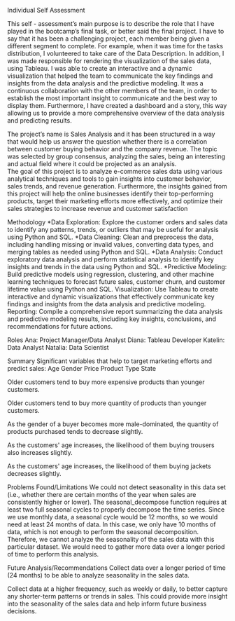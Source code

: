 Individual Self Assessment


This self - assessment’s main purpose is to describe the role that I have played in the bootcamp’s final task, or better said the final project. I have to say that it has been a challenging project, each member being given a different  segment to complete. For example, when it was time for the tasks distribution, I volunteered to take care of the Data Description. In addition, I was made responsible for rendering the visualization of the sales data, using Tableau. I was able to create an interactive and a dynamic visualization that helped the team to communicate the key findings and insights from the data analysis and the predictive modeling. It was a continuous collaboration with the other members of the team, in order to establish the most important insight to communicate and the best way to display them. Furthermore, I have created a dashboard and a story, this way allowing us to provide a more comprehensive overview of the data  analysis and predicting results.

The project’s name is Sales Analysis and it has been structured in a way that would help us answer the question whether there is a correlation between customer buying behavior and the company revenue. The topic was selected by group consensus, analyzing the sales, being an interesting  and actual field where it could be projected as an analysis.    
 The goal of this project is to analyze e-commerce sales data using various analytical techniques and tools to gain insights into customer behavior, sales trends, and revenue generation. Furthermore, the insights gained from this project will help the online businesses identify their top-performing products, target their marketing efforts more effectively, and optimize their sales strategies to increase revenue and customer satisfaction

Methodology 
*Data Exploration: Explore the customer orders and sales data to identify any patterns, trends, or outliers that may be useful for analysis using Python and SQL.
*Data Cleaning: Clean and preprocess the data, including handling missing or invalid values, converting data types, and merging tables as needed using Python and SQL.
*Data Analysis: Conduct exploratory data analysis and perform statistical analysis to identify key insights and trends in the data using Python and SQL.
*Predictive Modeling: Build predictive models using regression, clustering, and other machine learning techniques to forecast future sales, customer churn, and customer lifetime value using Python and SQL.
Visualization: Use Tableau to create interactive and dynamic visualizations that effectively communicate key findings and insights from the data analysis and predictive modeling.
Reporting: Compile a comprehensive report summarizing the data analysis and predictive modeling results, including key insights, conclusions, and recommendations for future actions.

    
Roles
Ana: Project Manager/Data Analyst
Diana: Tableau Developer
Katelin: Data Analyst
Natalia: Data Scientist

Summary
Significant variables that help to target marketing efforts and predict sales: Age Gender Price Product Type State

Older customers tend to buy more expensive products than younger customers.

Older customers tend to buy more quantity of products than younger customers.

As the gender of a buyer becomes more male-dominated, the quantity of products purchased tends to decrease slightly.

As the customers' age increases, the likelihood of them buying trousers also increases slightly.

As the customers' age increases, the likelihood of them buying jackets decreases slightly.

Problems Found/Limitations
We could not detect seasonality in this data set (i.e., whether there are certain months of the year when sales are consistently higher or lower). The seasonal_decompose function requires at least two full seasonal cycles to properly decompose the time series. Since we use monthly data, a seasonal cycle would be 12 months, so we would need at least 24 months of data. In this case, we only have 10 months of data, which is not enough to perform the seasonal decomposition. Therefore, we cannot analyze the seasonality of the sales data with this particular dataset. We would need to gather more data over a longer period of time to perform this analysis.

Future Analysis/Recommendations
Collect data over a longer period of time (24 months) to be able to analyze seasonality in the sales data.

Collect data at a higher frequency, such as weekly or daily, to better capture any shorter-term patterns or trends in sales. This could provide more insight into the seasonality of the sales data and help inform future business decisions.

